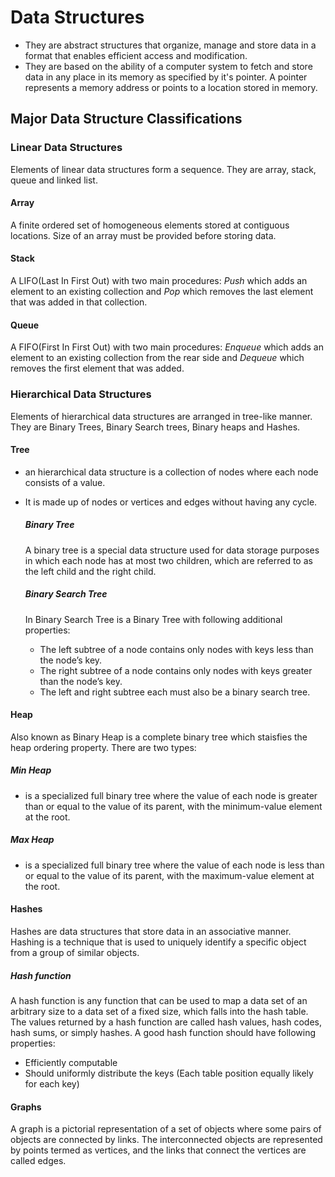 # Data Structures
- They are abstract structures that organize, manage and store data in a format that enables efficient access and modification.
- They are based on the ability of a computer system to fetch and store data in any place in its memory as specified by it's pointer.
A pointer represents a memory address or points to a location stored in memory.

## Major Data Structure Classifications

### Linear Data Structures
Elements of linear data structures form a sequence. They are array, stack, queue and linked list.

#### Array
A finite ordered set of homogeneous elements stored at contiguous locations. Size of an array must be provided before storing data.

#### Stack
A LIFO(Last In First Out) with two main procedures: *Push* which adds an element to an existing collection and *Pop* which removes the last element that was added in that collection.

#### Queue
A FIFO(First In First Out) with two main procedures: *Enqueue* which adds an element to an existing collection from the rear side and *Dequeue* which removes the first element that was added.


### Hierarchical Data Structures
Elements of hierarchical data structures are arranged in tree-like manner. They are Binary Trees, Binary Search trees, Binary heaps and Hashes.

#### Tree
- an hierarchical data structure is a collection of nodes where each node consists of a value.
- It is made up of nodes or vertices and edges without having any cycle.

  ##### Binary Tree
  A binary tree is a special data structure used for data storage purposes in which each node has at most two children, which are referred to as the left child and the right child.

  ##### Binary Search Tree
  In Binary Search Tree is a Binary Tree with following additional properties:
  - The left subtree of a node contains only nodes with keys less than the node’s key.
  - The right subtree of a node contains only nodes with keys greater than the node’s key.
  - The left and right subtree each must also be a binary search tree.

#### Heap
 Also known as Binary Heap is a complete binary tree which staisfies the heap ordering property. There are two types:
  ##### Min Heap
  - is a specialized full binary tree where the value of each node is greater than or equal to the value of its parent, with the minimum-value element at the root.
  ##### Max Heap
  - is a specialized full binary tree where the value of each node is less than or equal to the value of its parent, with the maximum-value element at the root.


#### Hashes
 Hashes are data structures that store data in an associative manner. Hashing is a technique that is used to uniquely identify a specific object from a group of similar objects.
  ##### Hash function
  A hash function is any function that can be used to map a data set of an arbitrary size to a data set of a fixed size, which falls into the hash table. The values returned by a hash function are called hash values, hash codes, hash sums, or simply hashes. A good hash function should have following properties:
  - Efficiently computable
  - Should uniformly distribute the keys (Each table position equally likely for each key)

#### Graphs
A graph is a pictorial representation of a set of objects where some pairs of objects are connected by links. The interconnected objects are represented by points termed as vertices, and the links that connect the vertices are called edges.
